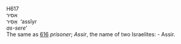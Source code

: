 <body>
  <p>H617<br>  אסּיר  <br> אַסִּיר  ‎  ‘assı̂yr  <br><i>as-sere‘ </i><br>The same as <a href="h0616.htm">616</a>  <i>prisoner</i>; <i>Assir</i>, the name of two Israelites: - Assir.<br></p>
 </body>